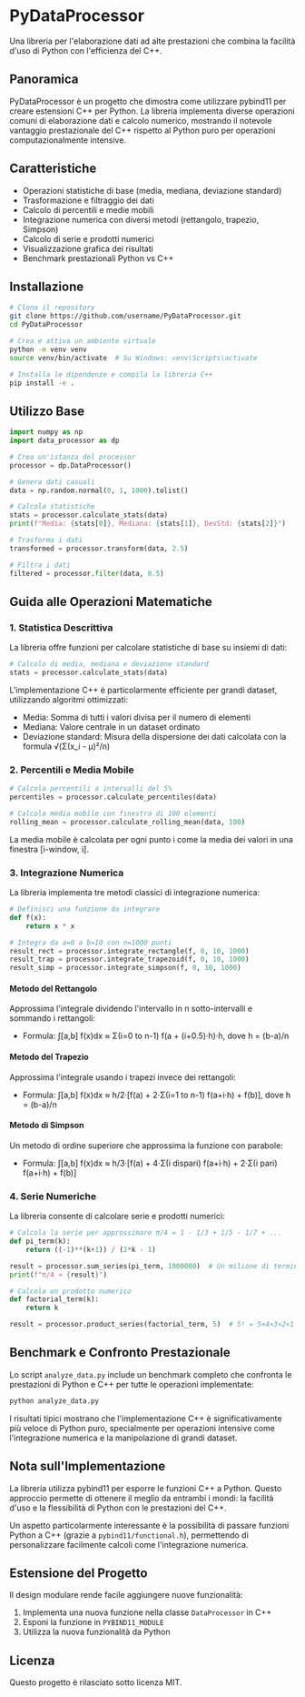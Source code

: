 # PyDataProcessor

Una libreria per l'elaborazione dati ad alte prestazioni che combina la facilità d'uso di Python con l'efficienza del C++.

## Panoramica

PyDataProcessor è un progetto che dimostra come utilizzare pybind11 per creare estensioni C++ per Python. La libreria implementa diverse operazioni comuni di elaborazione dati e calcolo numerico, mostrando il notevole vantaggio prestazionale del C++ rispetto al Python puro per operazioni computazionalmente intensive.

## Caratteristiche

- Operazioni statistiche di base (media, mediana, deviazione standard)
- Trasformazione e filtraggio dei dati
- Calcolo di percentili e medie mobili
- Integrazione numerica con diversi metodi (rettangolo, trapezio, Simpson)
- Calcolo di serie e prodotti numerici
- Visualizzazione grafica dei risultati
- Benchmark prestazionali Python vs C++

## Installazione

```bash
# Clona il repository
git clone https://github.com/username/PyDataProcessor.git
cd PyDataProcessor

# Crea e attiva un ambiente virtuale
python -m venv venv
source venv/bin/activate  # Su Windows: venv\Scripts\activate

# Installa le dipendenze e compila la libreria C++
pip install -e .
```

## Utilizzo Base

```python
import numpy as np
import data_processor as dp

# Crea un'istanza del processor
processor = dp.DataProcessor()

# Genera dati casuali
data = np.random.normal(0, 1, 1000).tolist()

# Calcola statistiche
stats = processor.calculate_stats(data)
print(f"Media: {stats[0]}, Mediana: {stats[1]}, DevStd: {stats[2]}")

# Trasforma i dati
transformed = processor.transform(data, 2.5)

# Filtra i dati
filtered = processor.filter(data, 0.5)
```

## Guida alle Operazioni Matematiche

### 1. Statistica Descrittiva

La libreria offre funzioni per calcolare statistiche di base su insiemi di dati:

```python
# Calcolo di media, mediana e deviazione standard
stats = processor.calculate_stats(data)
```

L'implementazione C++ è particolarmente efficiente per grandi dataset, utilizzando algoritmi ottimizzati:
- Media: Somma di tutti i valori divisa per il numero di elementi
- Mediana: Valore centrale in un dataset ordinato
- Deviazione standard: Misura della dispersione dei dati calcolata con la formula √(Σ(x_i - μ)²/n)

### 2. Percentili e Media Mobile

```python
# Calcola percentili a intervalli del 5%
percentiles = processor.calculate_percentiles(data)

# Calcola media mobile con finestra di 100 elementi
rolling_mean = processor.calculate_rolling_mean(data, 100)
```

La media mobile è calcolata per ogni punto i come la media dei valori in una finestra [i-window, i].

### 3. Integrazione Numerica

La libreria implementa tre metodi classici di integrazione numerica:

```python
# Definisci una funzione da integrare
def f(x):
    return x * x

# Integra da a=0 a b=10 con n=1000 punti
result_rect = processor.integrate_rectangle(f, 0, 10, 1000)
result_trap = processor.integrate_trapezoid(f, 0, 10, 1000)
result_simp = processor.integrate_simpson(f, 0, 10, 1000)
```

#### Metodo del Rettangolo
Approssima l'integrale dividendo l'intervallo in n sotto-intervalli e sommando i rettangoli:
- Formula: ∫[a,b] f(x)dx ≈ Σ(i=0 to n-1) f(a + (i+0.5)·h)·h, dove h = (b-a)/n

#### Metodo del Trapezio
Approssima l'integrale usando i trapezi invece dei rettangoli:
- Formula: ∫[a,b] f(x)dx ≈ h/2·[f(a) + 2·Σ(i=1 to n-1) f(a+i·h) + f(b)], dove h = (b-a)/n

#### Metodo di Simpson
Un metodo di ordine superiore che approssima la funzione con parabole:
- Formula: ∫[a,b] f(x)dx ≈ h/3·[f(a) + 4·Σ(i dispari) f(a+i·h) + 2·Σ(i pari) f(a+i·h) + f(b)]

### 4. Serie Numeriche

La libreria consente di calcolare serie e prodotti numerici:

```python
# Calcola la serie per approssimare π/4 = 1 - 1/3 + 1/5 - 1/7 + ...
def pi_term(k):
    return ((-1)**(k+1)) / (2*k - 1)

result = processor.sum_series(pi_term, 1000000)  # Un milione di termini
print(f"π/4 ≈ {result}")

# Calcola un prodotto numerico
def factorial_term(k):
    return k

result = processor.product_series(factorial_term, 5)  # 5! = 5×4×3×2×1 = 120
```

## Benchmark e Confronto Prestazionale

Lo script `analyze_data.py` include un benchmark completo che confronta le prestazioni di Python e C++ per tutte le operazioni implementate:

```bash
python analyze_data.py
```

I risultati tipici mostrano che l'implementazione C++ è significativamente più veloce di Python puro, specialmente per operazioni intensive come l'integrazione numerica e la manipolazione di grandi dataset.

## Nota sull'Implementazione

La libreria utilizza pybind11 per esporre le funzioni C++ a Python. Questo approccio permette di ottenere il meglio da entrambi i mondi: la facilità d'uso e la flessibilità di Python con le prestazioni del C++.

Un aspetto particolarmente interessante è la possibilità di passare funzioni Python a C++ (grazie a `pybind11/functional.h`), permettendo di personalizzare facilmente calcoli come l'integrazione numerica.

## Estensione del Progetto

Il design modulare rende facile aggiungere nuove funzionalità:

1. Implementa una nuova funzione nella classe `DataProcessor` in C++
2. Esponi la funzione in `PYBIND11_MODULE`
3. Utilizza la nuova funzionalità da Python

## Licenza

Questo progetto è rilasciato sotto licenza MIT.